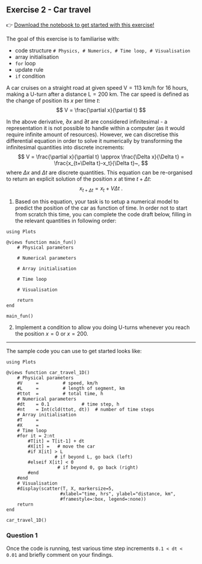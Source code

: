 <!--This file was generated, do not modify it.-->
## Exercise 2 - **Car travel**

👉 [Download the notebook to get started with this exercise!](https://github.com/eth-vaw-glaciology/course-101-0250-00/blob/main/exercise-notebooks/notebooks/lecture1_ex2.ipynb)

The goal of this exercise is to familiarise with:
- code structure `# Physics, # Numerics, # Time loop, # Visualisation`
- array initialisation
- `for` loop
- update rule
- `if` condition

A car cruises on a straight road at given speed $\mathrm{V = 113}$ km/h for 16 hours, making a U-turn after a distance $\mathrm{L = 200}$ km. The car speed is defined as the change of position its $x$ per time $t$:
$$
V = \frac{\partial x}{\partial t}
$$

In the above derivative, $\partial x$ and $\partial t$ are considered infinitesimal - a representation it is not possible to handle within a computer (as it would require infinite amount of resources). However, we can discretise this differential equation in order to solve it numerically by transforming the infinitesimal quantities into discrete increments:
$$
V = \frac{\partial x}{\partial t} \approx \frac{\Delta x}{\Delta t} = \frac{x_{t+\Delta t}-x_t}{\Delta t}~,
$$
where $\Delta x$ and $\Delta t$ are discrete quantities. This equation can be re-organised to return an explicit solution of the position $x$ at time $t+\Delta t$:
$$
x_{t+\Delta t} = x_{t} + V \Delta t~.
$$

1. Based on this equation, your task is to setup a numerical model to predict the position of the car as function of time. In order not to start from scratch this time, you can complete the code draft below, filling in the relevant quantities in following order:

````julia:ex1
using Plots

@views function main_fun()
    # Physical parameters

    # Numerical parameters

    # Array initialisation

    # Time loop

    # Visualisation

    return
end

main_fun()
````

2. Implement a condition to allow you doing U-turns whenever you reach the position $x=0$ or $x=200$.

---

The sample code you can use to get started looks like:

````julia:ex2
using Plots

@views function car_travel_1D()
    # Physical parameters
    #V     =         # speed, km/h
    #L     =         # length of segment, km
    #ttot  =         # total time, h
    # Numerical parameters
    #dt    = 0.1            # time step, h
    #nt    = Int(cld(ttot, dt))  # number of time steps
    # Array initialisation
    #T     =
    #X     =
    # Time loop
    #for it = 2:nt
        #T[it] = T[it-1] + dt
        #X[it] =   # move the car
        #if X[it] > L
                  # if beyond L, go back (left)
        #elseif X[it] < 0
                   # if beyond 0, go back (right)
        #end
    #end
    # Visualisation
    #display(scatter(T, X, markersize=5,
                    #xlabel="time, hrs", ylabel="distance, km",
                    #framestyle=:box, legend=:none))
    return
end

car_travel_1D()
````

### Question 1

Once the code is running, test various time step increments `0.1 < dt < 0.01` and briefly comment on your findings.

